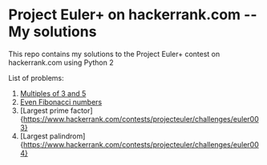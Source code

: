# Project Euler+ on hackerrank.com -- My solutions

This repo contains my solutions to the Project Euler+ contest on hackerrank.com using Python 2

List of problems:

1. [Multiples of 3 and 5](https://www.hackerrank.com/contests/projecteuler/challenges/euler001)
2. [Even Fibonacci numbers](https://www.hackerrank.com/contests/projecteuler/challenges/euler002)
3. [Largest prime factor]{https://www.hackerrank.com/contests/projecteuler/challenges/euler003}
4. [Largest palindrom]{https://www.hackerrank.com/contests/projecteuler/challenges/euler004}
